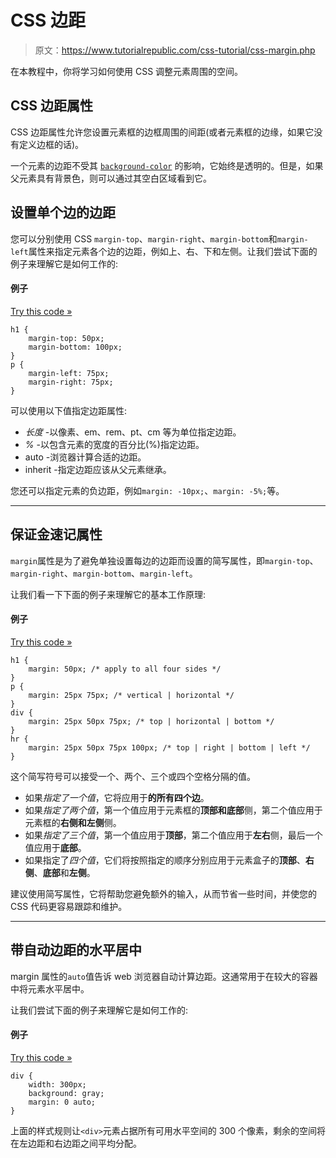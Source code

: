 # CSS 边距

> 原文：<https://www.tutorialrepublic.com/css-tutorial/css-margin.php>

在本教程中，你将学习如何使用 CSS 调整元素周围的空间。

## CSS 边距属性

CSS 边距属性允许您设置元素框的边框周围的间距(或者元素框的边缘，如果它没有定义边框的话)。

一个元素的边距不受其 [`background-color`](../css-reference/css-background-color-property.php) 的影响，它始终是透明的。但是，如果父元素具有背景色，则可以通过其空白区域看到它。

## 设置单个边的边距

您可以分别使用 CSS `margin-top`、`margin-right`、`margin-bottom`和`margin-left`属性来指定元素各个边的边距，例如上、右、下和左侧。让我们尝试下面的例子来理解它是如何工作的:

#### 例子

[Try this code »](../codelab.php?topic=css&file=margin "Try this code using online Editor")

```
h1 {
    margin-top: 50px;
    margin-bottom: 100px;
}
p {
    margin-left: 75px;
    margin-right: 75px;
}
```

可以使用以下值指定边距属性:

*   *长度* -以像素、em、rem、pt、cm 等为单位指定边距。
*   *%* -以包含元素的宽度的百分比(%)指定边距。
*   auto -浏览器计算合适的边距。
*   inherit -指定边距应该从父元素继承。

您还可以指定元素的负边距，例如`margin: -10px;`、`margin: -5%;`等。

* * *

## 保证金速记属性

`margin`属性是为了避免单独设置每边的边距而设置的简写属性，即`margin-top`、`margin-right`、`margin-bottom`、`margin-left`。

让我们看一下下面的例子来理解它的基本工作原理:

#### 例子

[Try this code »](../codelab.php?topic=css&file=margin-shorthand-property "Try this code using online Editor")

```
h1 {
    margin: 50px; /* apply to all four sides */
}
p {
    margin: 25px 75px; /* vertical | horizontal */
}
div {
    margin: 25px 50px 75px; /* top | horizontal | bottom */
}
hr {
    margin: 25px 50px 75px 100px; /* top | right | bottom | left */
}
```

这个简写符号可以接受一个、两个、三个或四个空格分隔的值。

*   如果*指定了一个值*，它将应用于**的所有四个边**。
*   如果*指定了两个值*，第一个值应用于元素框的**顶部和底部**侧，第二个值应用于元素框的**右侧和左侧**侧。
*   如果*指定了三个值*，第一个值应用于**顶部**，第二个值应用于**左右**侧，最后一个值应用于**底部**。
*   如果指定了*四个值*，它们将按照指定的顺序分别应用于元素盒子的**顶部**、**右侧**、**底部**和**左侧**。

建议使用简写属性，它将帮助您避免额外的输入，从而节省一些时间，并使您的 CSS 代码更容易跟踪和维护。

* * *

## 带自动边距的水平居中

margin 属性的`auto`值告诉 web 浏览器自动计算边距。这通常用于在较大的容器中将元素水平居中。

让我们尝试下面的例子来理解它是如何工作的:

#### 例子

[Try this code »](../codelab.php?topic=css&file=auto-margin "Try this code using online Editor")

```
div {
    width: 300px;
    background: gray;
    margin: 0 auto;
}
```

上面的样式规则让`<div>`元素占据所有可用水平空间的 300 个像素，剩余的空间将在左边距和右边距之间平均分配。